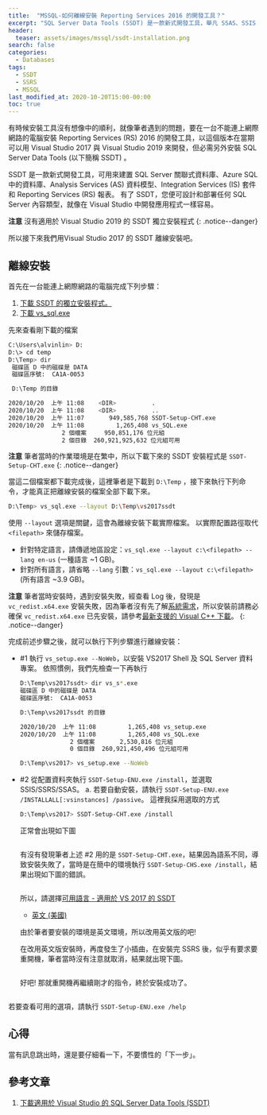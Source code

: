 ```yaml
---
title:  "MSSQL-如何離線安裝 Reporting Services 2016 的開發工具？"
excerpt: "SQL Server Data Tools (SSDT) 是一款新式開發工具，舉凡 SSAS、SSIS 與 SSRS 都可以用這個工具來建置。"
header:
  teaser: assets/images/mssql/ssdt-installation.png
search: false
categories: 
  - Databases
tags:
  - SSDT
  - SSRS  
  - MSSQL
last_modified_at: 2020-10-20T15:00-00:00
toc: true
---
```


有時候安裝工具沒有想像中的順利，就像筆者遇到的問題，要在一台不能連上網際網路的電腦安裝 Reporting Services (RS) 2016 的開發工具，以這個版本在當期可以用 Visual Studio 2017 與 Visual Studio 2019 來開發，但必需另外安裝 SQL Server Data Tools (以下簡稱 SSDT) 。

SSDT 是一款新式開發工具，可用來建置 SQL Server 關聯式資料庫、Azure SQL 中的資料庫、Analysis Services (AS) 資料模型、Integration Services (IS) 套件和 Reporting Services (RS) 報表。 有了 SSDT，您便可設計和部署任何 SQL Server 內容類型，就像在 Visual Studio 中開發應用程式一樣容易。

**注意** 沒有適用於 Visual Studio 2019 的 SSDT 獨立安裝程式
{: .notice--danger}

所以接下來我們用Visual Studio 2017 的 SSDT 離線安裝吧。

## 離線安裝

首先在一台能連上網際網路的電腦完成下列步驟：
1. [下載 SSDT 的獨立安裝程式。](https://docs.microsoft.com/zh-tw/sql/ssdt/download-sql-server-data-tools-ssdt?view=sql-server-2016#ssdt-for-vs-2017-standalone-installer)
2. [下載 vs_sql.exe](https://aka.ms/vs/15/release/vs_sql.exe)

先來查看剛下載的檔案
```bash
C:\Users\alvinlin> D:
D:\> cd temp
D:\Temp> dir
 磁碟區 D 中的磁碟是 DATA
 磁碟區序號:  CA1A-0053

 D:\Temp 的目錄

2020/10/20  上午 11:08    <DIR>          .
2020/10/20  上午 11:08    <DIR>          ..
2020/10/20  上午 11:07       949,585,768 SSDT-Setup-CHT.exe
2020/10/20  上午 11:08         1,265,408 vs_SQL.exe
               2 個檔案     950,851,176 位元組
               2 個目錄  260,921,925,632 位元組可用
```
**注意** 筆者當時的作業環境是在繁中，所以下載下來的 SSDT 安裝程式是 `SSDT-Setup-CHT.exe`
{: .notice--danger}

當這二個檔案都下載完成後，這裡筆者是下載到 `D:\Temp` ，接下來執行下列命令，才能真正把離線安裝的檔案全部下載下來。
```bash
D:\Temp> vs_sql.exe --layout D:\Temp\vs2017ssdt
```

使用 `--layout` 選項是關鍵，這會為離線安裝下載實際檔案。 以實際配置路徑取代 `<filepath>` 來儲存檔案。
* 針對特定語言，請傳遞地區設定：`vs_sql.exe --layout c:\<filepath> --lang en-us` (一種語言 ~1 GB)。
* 針對所有語言，請省略 `--lang` 引數：`vs_sql.exe --layout c:\<filepath>` (所有語言 ~3.9 GB)。

**注意** 筆者當時安裝時，遇到安裝失敗，經查看 Log 後，發現是 `vc_redist.x64.exe` 安裝失敗，因為筆者沒有先了解[系統需求](https://docs.microsoft.com/zh-tw/visualstudio/productinfo/vs2017-system-requirements-vs)，所以安裝前請務必確保 `vc_redist.x64.exe` 已先安裝，請參考[最新支援的 Visual C++ 下載](https://support.microsoft.com/zh-tw/help/2977003/the-latest-supported-visual-c-downloads)。
{: .notice--danger}

完成前述步驟之後，就可以執行下列步驟進行離線安裝：

* #1 執行 `vs_setup.exe --NoWeb`，以安裝 VS2017 Shell 及 SQL Server 資料專案。
  依照慣例，我們先檢查一下再執行

  ```bash
  D:\Temp\vs2017ssdt> dir vs_s*.exe
  磁碟區 D 中的磁碟是 DATA
  磁碟區序號:  CA1A-0053

  D:\Temp\vs2017ssdt 的目錄

  2020/10/20  上午 11:08         1,265,408 vs_setup.exe
  2020/10/20  上午 11:08         1,265,408 vs_SQL.exe
                2 個檔案       2,530,816 位元組
                0 個目錄  260,921,450,496 位元組可用

  D:\Temp\vs2017> vs_setup.exe --NoWeb
  ```

* #2 從配置資料夾執行 `SSDT-Setup-ENU.exe /install`，並選取 SSIS/SSRS/SSAS。 a. 若要自動安裝，請執行 `SSDT-Setup-ENU.exe /INSTALLALL[:vsinstances] /passive`。
  這裡我採用選取的方式

  ```bash
  D:\Temp\vs2017> SSDT-Setup-CHT.exe /install
  ```
  正常會出現如下圖
  <figure class="align-center">
    <img src="{{ site.url }}{{ site.baseurl }}/assets/images/mssql/ssdt-installation.png" alt="">
  </figure> 

  有沒有發現筆者上述 #2 用的是 `SSDT-Setup-CHT.exe`，結果因為語系不同，導致安裝失敗了，當時是在簡中的環境執行 `SSDT-Setup-CHS.exe /install`，結果出現如下圖的錯誤。
  <figure class="align-center">
    <img src="{{ site.url }}{{ site.baseurl }}/assets/images/mssql/ssdt-setup-lang-error.png" alt="">
  </figure> 

  所以，請選擇[可用語言 - 適用於 VS 2017 的 SSDT](https://docs.microsoft.com/zh-tw/sql/ssdt/download-sql-server-data-tools-ssdt?view=sql-server-2016#available-languages---ssdt-for-vs-2017)
  * [英文 (美國)](https://go.microsoft.com/fwlink/?linkid=2139376&clcid=0x409)

  由於筆者要安裝的環境是英文環境，所以改用英文版的吧!

  在改用英文版安裝時，再度發生了小插曲，在安裝完 SSRS 後，似乎有要求要重開機，筆者當時沒有注意就取消，結果就出現下圖。
  <figure class="align-center">
    <img src="{{ site.url }}{{ site.baseurl }}/assets/images/mssql/ssdt-setup-reboot-error.png" alt="">
  </figure> 

  好吧! 那就重開機再繼續剛才的指令，終於安裝成功了。
  <figure class="align-center">
    <img src="{{ site.url }}{{ site.baseurl }}/assets/images/mssql/ssdt-setup-completed.png" alt="">
  </figure> 

若要查看可用的選項，請執行 `SSDT-Setup-ENU.exe /help`

## 心得
當有訊息跳出時，還是要仔細看一下，不要慣性的「下一步」。


## 參考文章
1. [下載適用於 Visual Studio 的 SQL Server Data Tools (SSDT)](https://docs.microsoft.com/zh-tw/sql/ssdt/download-sql-server-data-tools-ssdt?view=sql-server-2016)